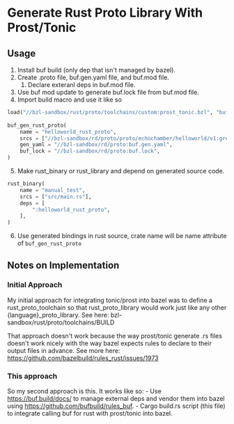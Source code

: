 # Generate Rust Proto Library With Prost/Tonic

## Usage

1. Install buf build (only dep that isn't managed by bazel).
2. Create .proto file, buf.gen.yaml file, and buf.mod file.
   1. Declare exteranl deps in buf.mod file.
3. Use buf mod update to generate buf.lock file from buf.mod file.
4. Import build macro and use it like so


```python
load("//bzl-sandbox/rust/proto/toolchains/custom:prost_tonic.bzl", "buf_gen_rust_proto")
  
buf_gen_rust_proto(
    name = "helloworld_rust_proto",
    srcs = ["//bzl-sandbox/rd/proto/proto/echochamber/helloworld/v1:greeter.proto"],
    gen_yaml = "//bzl-sandbox/rd/proto:buf.gen.yaml",
    buf_lock = "//bzl-sandbox/rd/proto:buf.lock",
)
```

5. Make rust_binary or rust_library and depend on generated source code.

```python
rust_binary(
    name = "manual_test",
    srcs = ["src/main.rs"],
    deps = [
        ":helloworld_rust_proto",
    ],
)
```

6. Use generated bindings in rust source, crate name will be name attribute of `buf_gen_rust_proto`




## Notes on Implementation

### Initial Approach

My initial approach for integrating tonic/prost into bazel was to define a
rust_proto_toolchain so that rust_proto_library would work just like any other
{language}_proto_library. See here:
    bzl-sandbox/rust/proto/toolchains/BUILD

That approach doesn't work because the way prost/tonic generate .rs files
doesn't work nicely with the way bazel expects rules to declare to their output
files in advance. See more here:
    https://github.com/bazelbuild/rules_rust/issues/1973


### This approach

So my second approach is this. It works like so:
    - Use https://buf.build/docs/ to manage external deps and vendor them into
    bazel using https://github.com/bufbuild/rules_buf.
    - Cargo build.rs script (this file) to integrate calling buf for rust with
    prost/tonic into bazel.
    
